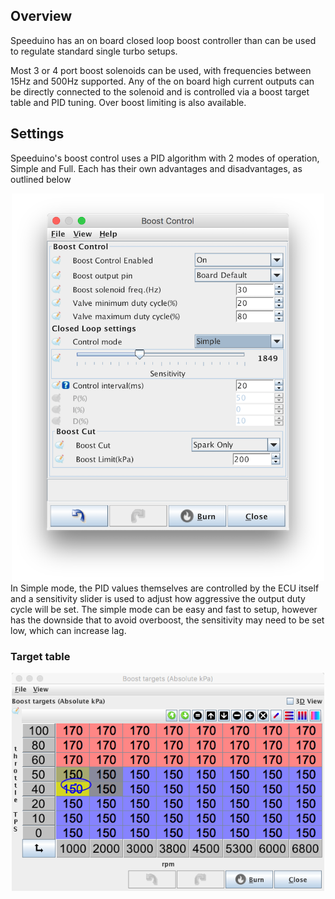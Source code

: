 Overview
--------

Speeduino has an on board closed loop boost controller than can be used to regulate standard single turbo setups.

Most 3 or 4 port boost solenoids can be used, with frequencies between 15Hz and 500Hz supported. Any of the on board high current outputs can be directly connected to the solenoid and is controlled via a boost target table and PID tuning. Over boost limiting is also available.

Settings
--------

Speeduino's boost control uses a PID algorithm with 2 modes of operation, Simple and Full. Each has their own advantages and disadvantages, as outlined below

<center>
<img src="https://raw.githubusercontent.com/speeduino/wiki/master/accessories/boost_settings.PNG" width="500" />

</center>
In Simple mode, the PID values themselves are controlled by the ECU itself and a sensitivity slider is used to adjust how aggressive the output duty cycle will be set. The simple mode can be easy and fast to setup, however has the downside that to avoid overboost, the sensitivity may need to be set low, which can increase lag.

### Target table

<center>
<img src="https://raw.githubusercontent.com/speeduino/wiki/master/accessories/boost_map.png" width="500" />

</center>
